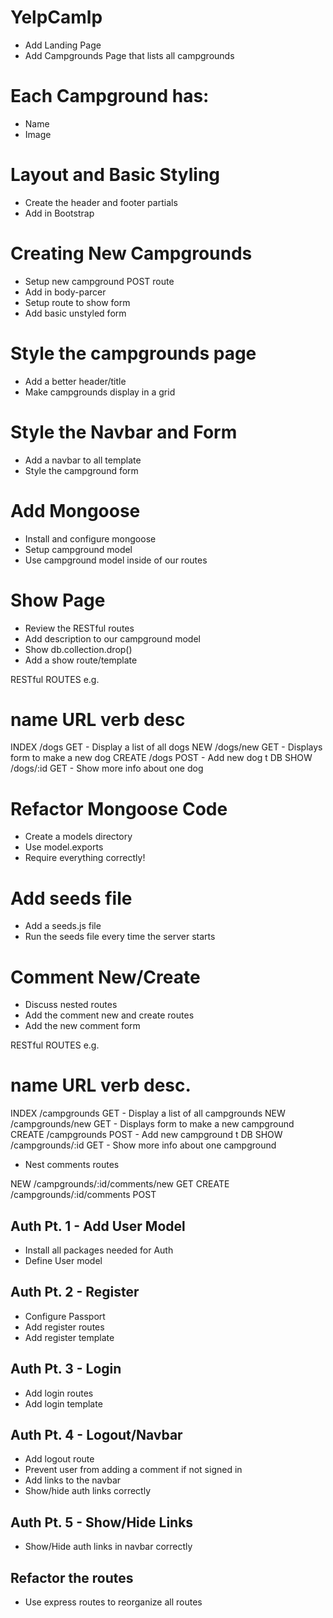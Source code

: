 # YelpCamlp
* Add Landing Page
* Add Campgrounds Page that lists all campgrounds

# Each Campground has:
* Name
* Image

# Layout and Basic Styling
* Create the header and footer partials
* Add in Bootstrap

# Creating New Campgrounds
* Setup new campground POST route
* Add in body-parcer
* Setup route to show form
* Add basic unstyled form

# Style the campgrounds page
* Add a better header/title
* Make campgrounds display in a grid

# Style the Navbar and Form
* Add a navbar to all template
* Style the campground form

# Add Mongoose
* Install and configure mongoose
* Setup campground model
* Use campground model inside of our routes

# Show Page
* Review the RESTful routes
* Add description to our campground model
* Show db.collection.drop()
* Add a show route/template


RESTful ROUTES e.g.

name     URL         verb     desc
=========================================
INDEX    /dogs       GET      - Display a list of all dogs
NEW      /dogs/new   GET      - Displays form to make a new dog
CREATE   /dogs       POST     - Add new dog t DB
SHOW     /dogs/:id   GET      - Show more info about one dog

# Refactor Mongoose Code
* Create a models directory
* Use model.exports
* Require everything correctly!

# Add seeds file
* Add a seeds.js file
* Run the seeds file every time the server starts

# Comment New/Create
* Discuss nested routes
* Add the comment new and create routes
* Add the new comment form

RESTful ROUTES e.g.

name     URL                verb     desc.
=========================================
INDEX    /campgrounds       GET      - Display a list of all campgrounds
NEW      /campgrounds/new   GET      - Displays form to make a new campground
CREATE   /campgrounds       POST     - Add new campground t DB
SHOW     /campgrounds/:id   GET      - Show more info about one campground

* Nest comments routes

NEW      /campgrounds/:id/comments/new      GET
CREATE   /campgrounds/:id/comments          POST

## Auth Pt. 1 - Add User Model
* Install all packages needed for Auth
* Define User model

## Auth Pt. 2 - Register
* Configure Passport
* Add register routes
* Add register template

## Auth Pt. 3 - Login
* Add login routes
* Add login template 

## Auth Pt. 4 - Logout/Navbar
* Add logout route
* Prevent user from adding a comment if not signed in
* Add links to the navbar
* Show/hide auth links correctly

## Auth Pt. 5 - Show/Hide Links
* Show/Hide auth links in navbar correctly

## Refactor the routes
* Use express routes to reorganize all routes














